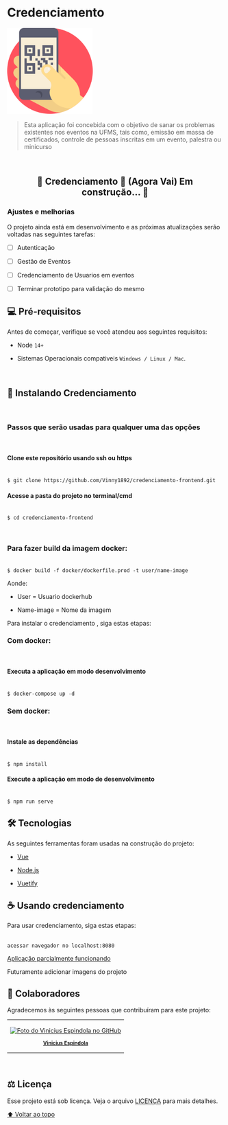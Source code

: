 # Credenciamento

  

<!---Esses são exemplos. Veja https://shields.io para outras pessoas ou para personalizar este conjunto de escudos. Você pode querer incluir dependências, status do projeto e informações de licença aqui--->

<!--

![GitHub repo size](https://img.shields.io/github/repo-size/Vinny1892/credenciamento-frontend?style=for-the-badge)

![GitHub language count](https://img.shields.io/github/languages/count/Vinny1892/credenciamento-frontend?style=for-the-badge)

![NPM version](https://img.shields.io/npm/v/npm?style=for-the-badge)

![Bitbucket open issues](https://img.shields.io/bitbucket/issues/iuricode/README-template?style=for-the-badge)

![Bitbucket open pull requests](https://img.shields.io/bitbucket/pr-raw/iuricode/README-template?style=for-the-badge)

![](https://img.shields.io/github/license/Vinny1892/credenciamento-frontend?style=for-the-badge)

--->

<img  src="qrcode.png"  alt="qrcode image"  height="200px" >

  

> Esta aplicação foi concebida com o objetivo de sanar os problemas existentes nos eventos na UFMS, tais como, emissão em massa de certificados, controle de pessoas inscritas em um evento, palestra ou minicurso

  

<br>

  

<h2  align="center"> 🚧 Credenciamento 🚀 (Agora Vai) Em construção... 🚧</h4>

  
  

### Ajustes e melhorias

  

O projeto ainda está em desenvolvimento e as próximas atualizações serão voltadas nas seguintes tarefas:

  

- [ ] Autenticação

- [ ] Gestão de Eventos

- [ ] Credenciamento de Usuarios em eventos

- [ ] Terminar prototipo para validação do mesmo

  
  

## 💻 Pré-requisitos

  

Antes de começar, verifique se você atendeu aos seguintes requisitos:

<!---Estes são apenas requisitos de exemplo. Adicionar, duplicar ou remover conforme necessário--->

* Node `14+`

* Sistemas Operacionais compativeis `Windows / Linux / Mac`.

  

<br>

  

## 🚀 Instalando Credenciamento

  

<br>

  

### Passos que serão usadas para qualquer uma das opções

<br>

  

#### Clone este repositório usando ssh ou https

````

$ git clone https://github.com/Vinny1892/credenciamento-frontend.git

````

#### Acesse a pasta do projeto no terminal/cmd

```

$ cd credenciamento-frontend

```

  

<br>

  

### Para fazer build da imagem docker:

```docker

$ docker build -f docker/dockerfile.prod -t user/name-image

```

Aonde:

* User = Usuario dockerhub

* Name-image = Nome da imagem

  
  

Para instalar o credenciamento , siga estas etapas:

  

### Com docker:

  

<br>

  
  

#### Executa a aplicação em modo desenvolvimento

  

```

$ docker-compose up -d

```

  

### Sem docker:

  

<br>

  

#### Instale as dependências

```

$ npm install

```

  

#### Execute a aplicação em modo de desenvolvimento

```

$ npm run serve

```

  

## 🛠 Tecnologias

  

As seguintes ferramentas foram usadas na construção do projeto:

  

- [Vue](https://vuejs.org/)

- [Node.js](https://nodejs.org/en/)

- [Vuetify](https://vuetifyjs.com/en/)

<!-- - [React Native](https://reactnative.dev/)

- [TypeScript](https://www.typescriptlang.org/)

-->

## ☕ Usando credenciamento

  

Para usar credenciamento, siga estas etapas:

  

```

acessar navegador no localhost:8080

```
[Aplicação parcialmente funcionando](https://peaceful-villani-9e88cd.netlify.app/login)
  

Futuramente adicionar imagens do projeto

  
  

## 🤝 Colaboradores

Agradecemos às seguintes pessoas que contribuíram para este projeto:

<table>

<tr>

<td  align="center">

<a  href="#">

<img  src="https://avatars2.githubusercontent.com/u/41531003?s=460&v=4"  width="100px;"  alt="Foto do Vinicius Espindola no GitHub"/><br>

<sub>

<b>Vinicius Espindola</b>

</sub>

</a>

</td>

</table>

<!--

<td align="center">

<a href="#">

<img src="https://s2.glbimg.com/FUcw2usZfSTL6yCCGj3L3v3SpJ8=/smart/e.glbimg.com/og/ed/f/original/2019/04/25/zuckerberg_podcast.jpg" width="100px;" alt="Foto do Mark Zuckerberg"/><br>

<sub>

<b>Mark Zuckerberg</b>

</sub>

</a>

</td>

<td align="center">

<a href="#">

<img src="https://miro.medium.com/max/360/0*1SkS3mSorArvY9kS.jpg" width="100px;" alt="Foto do Steve Jobs"/><br>

<sub>

<b>Steve Jobs</b>

</sub>

</a>

</td>

</tr>

</table>

-->

<!--

## 😄 Seja um dos contribuidores<br>

Quer fazer parte desse projeto? Clique [AQUI](CONTRIBUTING.md) e leia como contribuir.

-->

  

<br>

  

## :balance_scale: Licença

  

Esse projeto está sob licença. Veja o arquivo [LICENÇA](LICENSE.md) para mais detalhes.

  

[⬆ Voltar ao topo](#Cedenciamento)